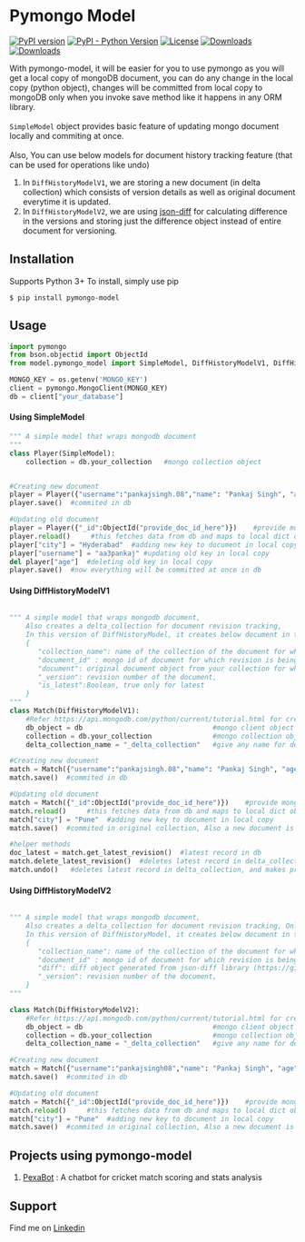 Pymongo Model
==================================================== 
[![PyPI version](https://badge.fury.io/py/apache-airflow.svg)](https://badge.fury.io/py/pymongo-model)
[![PyPI - Python Version](https://img.shields.io/pypi/pyversions/pymongo-model.svg)](https://pypi.org/project/pymongo-model/)
[![License](https://img.shields.io/badge/license-MIT-blue)](https://github.com/aa3pankaj/pymongo-model/blob/master/LICENSE)
[![Downloads](https://static.pepy.tech/personalized-badge/pymongo-model?period=total&units=international_system&left_color=grey&right_color=brightgreen&left_text=PyPi%20-%20Downloads)](https://pepy.tech/project/pymongo-model)
[![Downloads](https://static.pepy.tech/personalized-badge/pymongo-model?period=month&units=international_system&left_color=grey&right_color=brightgreen&left_text=PyPi%20-%20Downloads/month)](https://pepy.tech/project/pymongo-model)

With pymongo-model, it will be easier for you to use pymongo as you will get a local copy of mongoDB document, you can do any change in the local copy (python object), changes will be committed from local copy to mongoDB only when you invoke save method like it happens in any ORM library.\
\
``SimpleModel`` object provides basic feature of updating mongo document locally and commiting at once.\
\
Also, 
You can use below models for document history tracking feature (that can be used for operations like undo)
1. In ``DiffHistoryModelV1``, we are storing a new document (in delta collection) which consists of version details as well as original document everytime it is updated.
2. In ``DiffHistoryModelV2``, we are using [json-diff](https://github.com/fzumstein/jsondiff) for calculating difference in the versions and storing just the difference object instead of entire document for versioning.

Installation
------------

Supports Python 3+
To install, simply use pip
```
$ pip install pymongo-model
```

Usage
-----

```python
import pymongo
from bson.objectid import ObjectId
from model.pymongo_model import SimpleModel, DiffHistoryModelV1, DiffHistoryModelV2

MONGO_KEY = os.getenv('MONGO_KEY')
client = pymongo.MongoClient(MONGO_KEY)
db = client["your_database"]
```

#### Using SimpleModel
```python
""" A simple model that wraps mongodb document 
"""
class Player(SimpleModel):
    collection = db.your_collection   #mongo collection object


#Creating new document
player = Player({"username":"pankajsingh.08","name": "Pankaj Singh", "age": 25,"runs":300})    
player.save()  #commited in db

#Updating old document
player = Player({"_id":ObjectId("provide_doc_id_here")})    #provide mongo document id for fetching
player.reload()     #this fetches data from db and maps to local dict object   
player["city"] = "Hyderabad"  #adding new key to document in local copy
player["username"] = "aa3pankaj" #updating old key in local copy
del player["age"]  #deleting old key in local copy
player.save()  #now everything will be committed at once in db

```

#### Using DiffHistoryModelV1
```python

""" A simple model that wraps mongodb document, 
    Also creates a delta_collection for document revision tracking,
    In this version of DiffHistoryModel, it creates below document in the delta_collection for each update i.e after invoking save method 
    {
       "collection_name": name of the collection of the document for which revision is being done,
       "document_id" : mongo id of document for which revision is being done,
       "document": original document object from your collection for which revision is being done,
       "_version": revision number of the document,
       "is_latest":Boolean, true only for latest
    }
"""
class Match(DiffHistoryModelV1):
    #Refer https://api.mongodb.com/python/current/tutorial.html for creating db object
    db_object = db                                #mongo client object
    collection = db.your_collection               #mongo collection object
    delta_collection_name = "_delta_collection"   #give any name for delta collection where revisions will be stored, it will be created automatically in the db

#Creating new document
match = Match({"username":"pankajsingh.08","name": "Pankaj Singh", "age": 25})    
match.save()  #commited in db

#Updating old document
match = Match({"_id":ObjectId("provide_doc_id_here")})    #provide mongo document id for fetching
match.reload()     #this fetches data from db and maps to local dict object   
match["city"] = "Pune"  #adding new key to document in local copy
match.save()  #commited in original collection, Also a new document is created in the delta_collection

#helper methods
doc_latest = match.get_latest_revision()  #latest record in db
match.delete_latest_revision()  #deletes latest record in delta_collection, and makes previous record as latest but original document will not be touched
match.undo()   #deletes latest record in delta_collection, and makes previous record as latest, Also original document will be updated
```

#### Using DiffHistoryModelV2
```python

""" A simple model that wraps mongodb document, 
    Also creates a delta_collection for document revision tracking, Only difference from DiffHistoryModelV1 is here instead of saving entire document, just difference is stored in diff.
    In this version of DiffHistoryModel, it creates below document in the delta_collection for each update i.e after invoking save method 
    {
       "collection_name": name of the collection of the document for which revision is being done,
       "document_id" : mongo id of document for which revision is being done,
       "diff": diff object generated from json-diff library (https://github.com/fzumstein/jsondiff)
       "_version": revision number of the document,
    }
"""

class Match(DiffHistoryModelV2):
    #Refer https://api.mongodb.com/python/current/tutorial.html for creating db object
    db_object = db                                #mongo client object
    collection = db.your_collection               #mongo collection object
    delta_collection_name = "_delta_collection"   #give any name for delta collection where revisions will be stored, it will be created automatically in the db

#Creating new document
match = Match({"username":"pankajsingh08","name": "Pankaj Singh", "age": "25"})    
match.save()  #commited in db

#Updating old document
match = Match({"_id":ObjectId("provide_doc_id_here")})    #provide mongo document id for fetching
match.reload()     #this fetches data from db and maps to local dict object   
match["city"] = "Pune"  #adding new key to document in local copy
match.save()  #commited in original collection, Also a new document is created in the delta_collection

```

Projects using pymongo-model
----------------------------
1. [PexaBot](https://github.com/aa3pankaj/PexaBot) : A chatbot for cricket match scoring and stats analysis
    
Support
-------
Find me on [Linkedin](https://www.linkedin.com/in/aa3pankaj/)